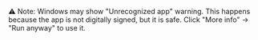 ⚠️ Note: Windows may show "Unrecognized app" warning.
This happens because the app is not digitally signed, but it is safe.
Click "More info" → "Run anyway" to use it.
